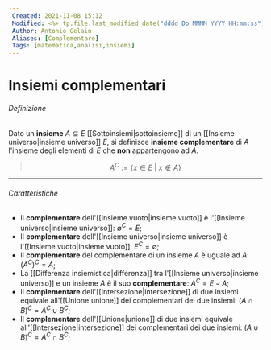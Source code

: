 ```yaml
---
 Created: 2021-11-08 15:12
 Modified: <%+ tp.file.last_modified_date("dddd Do MMMM YYYY HH:mm:ss") %>
 Author: Antonio Gelain
 Aliases: [Complementare]
 Tags: [matematica,analisi,insiemi]
---
```


# Insiemi complementari

###### Definizione

Dato un **insieme** $A \subseteq E$ [[Sottoinsiemi|sottoinsieme]] di un [[Insieme universo|insieme universo]] $E$, si definisce **insieme complementare** di $A$ l'insieme degli elementi di $E$ che **non** appartengono ad $A$.

> $$A^C := \{x \in E\ |\ x \notin A\}$$

---

###### Caratteristiche

- Il **complementare** dell'[[Insieme vuoto|insieme vuoto]] è l'[[Insieme universo|insieme universo]]: $\emptyset^C = E$;
- Il **complementare** dell'[[Insieme universo|insieme universo]] è l'[[Insieme vuoto|insieme vuoto]]: $E^C = \emptyset$;
- Il **complementare** del complementare di un insieme $A$ è uguale ad $A$: $(A^C)^C = A$;
- La [[Differenza insiemistica|differenza]] tra l'[[Insieme universo|insieme universo]] e un insieme $A$ è il suo **complementare**: $A^C = E - A$;
- Il **complementare** dell'[[Intersezione|intersezione]] di due insiemi equivale all'[[Unione|unione]] dei complementari dei due insiemi: $(A \cap B)^C = A^C \cup B^C$;
- Il **complementare** dell'[[Unione|unione]] di due insiemi equivale all'[[Intersezione|intersezione]] dei complementari dei due insiemi: $(A \cup B)^C = A^C \cap B^C$;